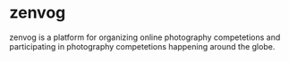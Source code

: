 # zenvog

zenvog is a platform for organizing online photography competetions and participating in photography competetions happening around the globe.
